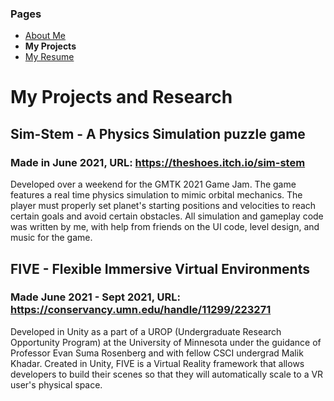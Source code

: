 ### Pages
- [About Me](/Portfolio/)
- **My Projects**
- [My Resume](/Portfolio/Resume.pdf)

# My Projects and Research
## Sim-Stem - A Physics Simulation puzzle game
### Made in June 2021, URL: <https://theshoes.itch.io/sim-stem>

Developed over a weekend for the GMTK 2021 Game Jam. The game features a real time physics simulation to mimic orbital mechanics. The player must properly set planet's starting positions and velocities to reach certain goals and avoid certain obstacles. All simulation and gameplay code was written by me, with help from friends on the UI code, level design, and music for the game.

## FIVE - Flexible Immersive Virtual Environments
### Made June 2021 - Sept 2021, URL: <https://conservancy.umn.edu/handle/11299/223271>

Developed in Unity as a part of a UROP (Undergraduate Research Opportunity Program) at the University of Minnesota under the guidance of Professor Evan Suma Rosenberg and with fellow CSCI undergrad Malik Khadar.  Created in Unity, FIVE is a Virtual Reality framework that allows developers to build their scenes so that they will automatically scale to a VR user's physical space.
